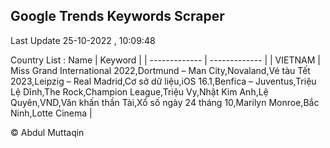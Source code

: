 

## Google Trends Keywords Scraper 
 
Last Update 25-10-2022 , 10:09:48

Country List :
 Name  | Keyword |
| ------------- | ------------- |
| VIETNAM | Miss Grand International 2022,Dortmund – Man City,Novaland,Vé tàu Tết 2023,Leipzig – Real Madrid,Cơ sở dữ liệu,iOS 16.1,Benfica – Juventus,Triệu Lệ Dĩnh,The Rock,Champion League,Triệu Vy,Nhật Kim Anh,Lệ Quyên,VND,Văn khấn thần Tài,Xổ số ngày 24 tháng 10,Marilyn Monroe,Bắc Ninh,Lotte Cinema |



© Abdul Muttaqin 
